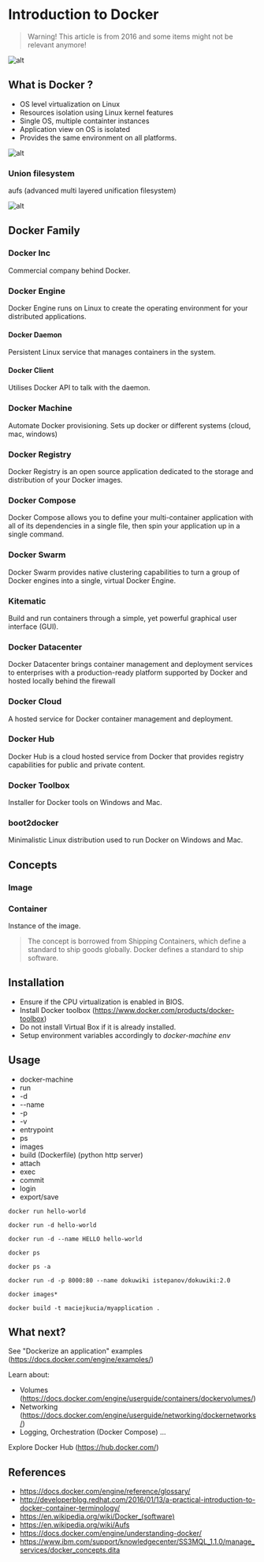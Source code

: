# Introduction to Docker

> Warning! This article is from 2016 and some items might not be relevant anymore!

![alt](/media/docker_pirates.jpg)

## What is Docker ?

* OS level virtualization on Linux
* Resources isolation using Linux kernel features
* Single OS, multiple containter instances
* Application view on OS is isolated
* Provides the same environment on all platforms.

![alt](/projects/docker1.svg)

### Union filesystem

aufs (advanced multi layered unification filesystem)

![alt](/projects/docker2.svg)

## Docker Family
### Docker Inc
Commercial company behind Docker.

### Docker Engine
Docker Engine runs on Linux to create the operating environment for your distributed applications.

#### Docker Daemon
Persistent Linux service that manages containers in the system.
#### Docker Client
Utilises Docker API to talk with the daemon.

### Docker Machine
Automate Docker provisioning. Sets up docker or different systems (cloud, mac, windows)

### Docker Registry
Docker Registry is an open source application dedicated to the storage and distribution of your Docker images.

### Docker Compose
Docker Compose allows you to define your multi-container application with all of its dependencies in a single file, then spin your application up in a single command.

### Docker Swarm
Docker Swarm provides native clustering capabilities to turn a group of Docker engines into a single, virtual Docker Engine.

### Kitematic
Build and run containers through a simple, yet powerful graphical user interface (GUI).

### Docker Datacenter
Docker Datacenter brings container management and deployment services to enterprises with a production-ready platform supported by Docker and hosted locally behind the firewall

### Docker Cloud
A hosted service for Docker container management and deployment.

### Docker Hub
Docker Hub is a cloud hosted service from Docker that provides registry capabilities for public and private content.

### Docker Toolbox
Installer for Docker tools on Windows and Mac.

### boot2docker
Minimalistic Linux distribution used to run Docker on Windows and Mac.

## Concepts

### Image

### Container
Instance of the image.
> The concept is borrowed from Shipping Containers, which define a standard to ship goods globally. Docker defines a standard to ship software.

## Installation
* Ensure if the CPU virtualization is enabled in BIOS.
* Install Docker toolbox (https://www.docker.com/products/docker-toolbox)
* Do not install Virtual Box if it is already installed.
* Setup environment variables accordingly to *docker-machine env*
## Usage
* docker-machine
* run
* -d
* --name
* -p
* -v
* entrypoint
* ps
* images
* build (Dockerfile) (python http server)
* attach
* exec
* commit
* login
* export/save

```
docker run hello-world

docker run -d hello-world

docker run -d --name HELLO hello-world

docker ps

docker ps -a

docker run -d -p 8000:80 --name dokuwiki istepanov/dokuwiki:2.0

docker images*

docker build -t maciejkucia/myapplication .
```

## What next?

See "Dockerize an application" examples (https://docs.docker.com/engine/examples/)

Learn about:

* Volumes (https://docs.docker.com/engine/userguide/containers/dockervolumes/)
* Networking (https://docs.docker.com/engine/userguide/networking/dockernetworks/)
* Logging, Orchestration (Docker Compose) ...

Explore Docker Hub (https://hub.docker.com/)

## References

* <https://docs.docker.com/engine/reference/glossary/>
* <http://developerblog.redhat.com/2016/01/13/a-practical-introduction-to-docker-container-terminology/>
* <https://en.wikipedia.org/wiki/Docker_(software)>
* <https://en.wikipedia.org/wiki/Aufs>
* <https://docs.docker.com/engine/understanding-docker/>
* <https://www.ibm.com/support/knowledgecenter/SS3MQL_1.1.0/manage_services/docker_concepts.dita>
